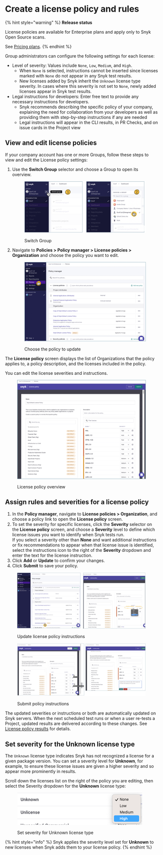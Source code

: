 # Create a license policy and rules

{% hint style="warning" %}
**Release status**

License policies are available for Enterprise plans and apply only to Snyk Open Source scans.

See [Pricing plans](https://snyk.io/plans).
{% endhint %}

Group administrators can configure the following settings for each license:

* Level of severity: Values include `None`, `Low`, `Medium`, and `High`.
  * When `None` is selected, instructions cannot be inserted since licenses marked with `None` do not appear in any Snyk test results.
  * New licenses added by Snyk inherit the `Unknown` license type severity. In cases where this severity is not set to `None`, newly added licenses appear in Snyk test results.
* Legal instructions for developers: Enter free text to provide any necessary instructions for developers.
  * Snyk recommends describing the specific policy of your company, explaining the need for collaboration from your developers as well as providing them with step-by-step instructions if any are needed
  * Legal instructions will appear in the CLI results, in PR Checks, and on issue cards in the Project view

## View and edit license policies

If your company account has one or more Groups, follow these steps to view and edit the License policy settings:

1.  Use the **Switch Group** selector and choose a Group to open its overview.

    <figure><img src="../../../.gitbook/assets/license_choose-group_19oct2022.png" alt="Switch Group"><figcaption><p>Switch Group</p></figcaption></figure>
2.  Navigate to **Policies > Policy manager > License policies > Organization** and choose the policy you want to edit.

    <figure><img src="../../../.gitbook/assets/policy_license_18oct2022.png" alt="Choose the policy to update"><figcaption><p>Choose the policy to update</p></figcaption></figure>

The **License policy** screen displays the list of Organizations that the policy applies to, a policy description, and the licenses included in the policy.

You can edit the license severities and instructions.

<figure><img src="../../../.gitbook/assets/choose-org_customize_19oct2022.png" alt="License policy overview."><figcaption><p>License policy overview</p></figcaption></figure>

## Assign rules and severities for a license policy

1. In the **Policy manager**, navigate to **License policies > Organization**, and choose a policy link to open the **License policy** screen.
2. To set the severity for specific licenses, click the **Severity** selector on the **License policy** screen, and choose a **Severity** level to define which license issues you want to identify when Snyk tests run.\
   If you select a severity other than **None** and want additional instructions or fix recommendations to appear when that license issue is identified, select the instructions icon to the right of the **Severity** dropdown and enter the text for the license instruction.
3. Click **Add** or **Update** to confirm your changes.
4. Click **Submit** to save your policy.

<figure><img src="../../../.gitbook/assets/policy-severity-instructions-x_06oct2022 (1).png" alt="Update license policy instructions"><figcaption><p>Update license policy instructions</p></figcaption></figure>

<figure><img src="../../../.gitbook/assets/policy-severity-instructions-2_06oct2022.png" alt="Submit policy instructions"><figcaption><p>Submit policy instructions</p></figcaption></figure>

The updated severities or instructions or both are automatically updated on Snyk servers. When the next scheduled test runs or when a user re-tests a Project, updated results are delivered according to these changes. See [License policy results](license-policy-results.md) for details.

## Set severity for the Unknown license type

The `Unknown` license type indicates Snyk has not recognized a license for a given package version. You can set a severity level for **Unknown**, for example, to ensure these license issues are given a higher severity and so appear more prominently in results.

Scroll down the licenses list on the right of the policy you are editing, then select the Severity dropdown for the **Unknown** license type:

<div align="left"><figure><img src="../../../.gitbook/assets/Screenshot 2023-05-12 at 10.42.12.png" alt="Set severity for Unknown license type"><figcaption><p>Set severity for Unknown license type</p></figcaption></figure></div>

{% hint style="info" %}
Snyk applies the severity level set for **Unknown** to new licenses when Snyk adds them to your license policy.
{% endhint %}
